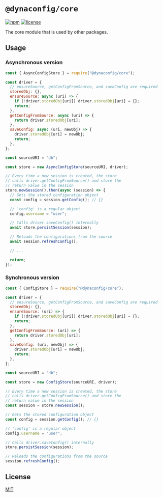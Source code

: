 # `@dynaconfig/core`

[![npm](https://img.shields.io/npm/v/@dynaconfig/core.svg)](https://www.npmjs.com/package/@dynaconfig/core)
[![license](https://img.shields.io/npm/l/@dynaconfig/core.svg)](./LICENSE)

The core module that is used by other packages.

## Usage

### Asynchronous version

```javascript
const { AsyncConfigStore } = require("@dynaconfig/core");

const driver = {
  // ensureSource, getConfigFromSource, and saveConfig are required
  storedObj: {},
  ensureSource: async (uri) => {
    if (!driver.storedObj[uri]) driver.storedObj[uri] = {};
    return;
  },
  getConfigFromSource: async (uri) => {
    return driver.storedObj[uri];
  },
  saveConfig: async (uri, newObj) => {
    driver.storedObj[uri] = newObj;
    return;
  },
};

const sourceURI = "db";

const store = new AsyncConfigStore(sourceURI, driver);

// Every time a new session is created, the store
// calls driver.getConfigFromSource() and store the
// return value in the session
store.newSession().then(async (session) => {
  // Gets the stored configuration object
  const config = session.getConfig(); // {}

  // 'config' is a regular object
  config.username = "user";

  // Calls driver.saveConfig() internally
  await store.persistSession(session);

  // Reloads the configurations from the source
  await session.refreshConfig();

  // ...

  return;
});
```

### Synchronous version

```javascript
const { ConfigStore } = require("@dynaconfig/core");

const driver = {
  // ensureSource, getConfigFromSource, and saveConfig are required
  storedObj: {},
  ensureSource: (uri) => {
    if (!driver.storedObj[uri]) driver.storedObj[uri] = {};
    return;
  },
  getConfigFromSource: (uri) => {
    return driver.storedObj[uri];
  },
  saveConfig: (uri, newObj) => {
    driver.storedObj[uri] = newObj;
    return;
  },
};

const sourceURI = "db";

const store = new ConfigStore(sourceURI, driver);

// Every time a new session is created, the store
// calls driver.getConfigFromSource() and store the
// return value in the session
const session = store.newSession();

// Gets the stored configuration object
const config = session.getConfig(); // {}

// 'config' is a regular object
config.username = "user";

// Calls driver.saveConfig() internally
store.persistSession(session);

// Reloads the configurations from the source
session.refreshConfig();
```

## License

[MIT](./LICENSE)

